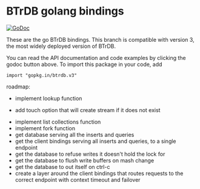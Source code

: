 BTrDB golang bindings
=====================

[![GoDoc](https://godoc.org/gopkg.in/btrdb.v3?status.svg)](http://godoc.org/gopkg.in/btrdb.v3)

These are the go BTrDB bindings. This branch is compatible with version 3, the most widely deployed version of BTrDB.

You can read the API documentation and code examples by clicking the godoc button above. To import this package in your code, add

```
import "gopkg.in/btrdb.v3"
```

roadmap:

- implement lookup function
 + add touch option that will create stream if it does not exist
- implement list collections function
- implement fork function
- get database serving all the inserts and queries
- get the client bindings serving all inserts and queries, to a single endpoint
- get the database to refuse writes it doesn't hold the lock for
- get the database to flush write buffers on mash change
- get the database to out itself on ctrl-c
- create a layer around the client bindings that routes requests to the correct endpoint with context timeout and failover
